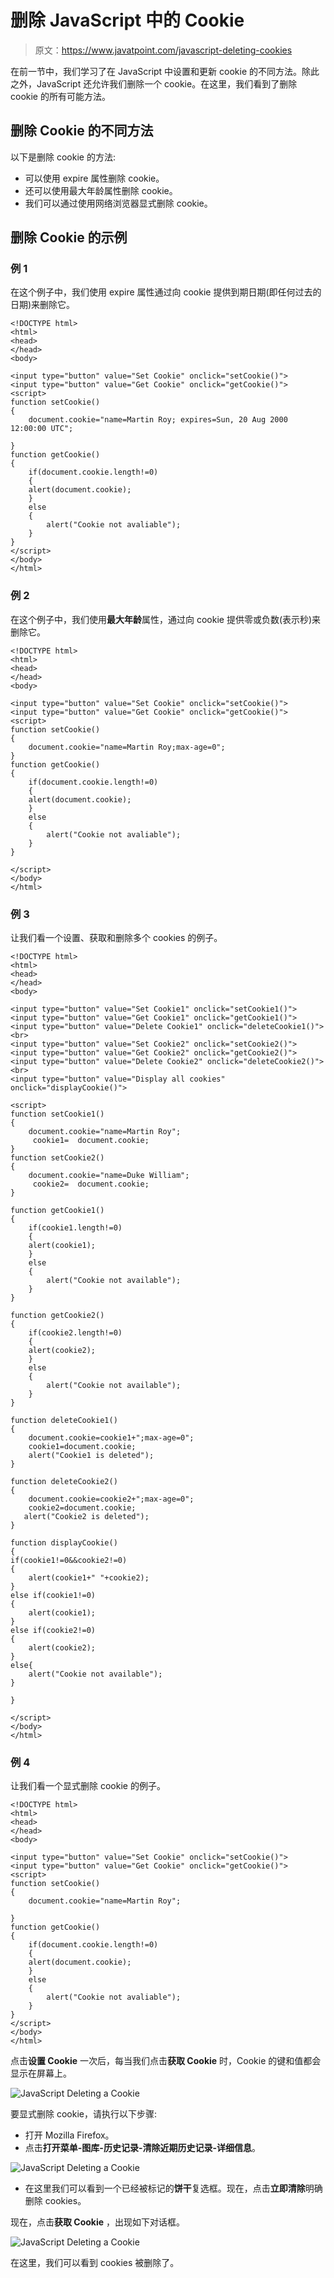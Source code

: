 # 删除 JavaScript 中的 Cookie

> 原文：<https://www.javatpoint.com/javascript-deleting-cookies>

在前一节中，我们学习了在 JavaScript 中设置和更新 cookie 的不同方法。除此之外，JavaScript 还允许我们删除一个 cookie。在这里，我们看到了删除 cookie 的所有可能方法。

## 删除 Cookie 的不同方法

以下是删除 cookie 的方法:

*   可以使用 expire 属性删除 cookie。
*   还可以使用最大年龄属性删除 cookie。
*   我们可以通过使用网络浏览器显式删除 cookie。

## 删除 Cookie 的示例

### 例 1

在这个例子中，我们使用 expire 属性通过向 cookie 提供到期日期(即任何过去的日期)来删除它。

```
<!DOCTYPE html>
<html>
<head>
</head>
<body>

<input type="button" value="Set Cookie" onclick="setCookie()">
<input type="button" value="Get Cookie" onclick="getCookie()">
<script>
function setCookie() 
{
    document.cookie="name=Martin Roy; expires=Sun, 20 Aug 2000 12:00:00 UTC";

} 
function getCookie()
{
    if(document.cookie.length!=0)
    {
    alert(document.cookie);
    }
    else
    {
        alert("Cookie not avaliable");
    }
}
</script>
</body>
</html>

```

### 例 2

在这个例子中，我们使用**最大年龄**属性，通过向 cookie 提供零或负数(表示秒)来删除它。

```
<!DOCTYPE html>
<html>
<head>
</head>
<body>

<input type="button" value="Set Cookie" onclick="setCookie()">
<input type="button" value="Get Cookie" onclick="getCookie()">
<script>
function setCookie() 
{
    document.cookie="name=Martin Roy;max-age=0";
} 
function getCookie()
{
    if(document.cookie.length!=0)
    {
    alert(document.cookie);
    }
    else
    {
        alert("Cookie not avaliable");
    }
}

</script>
</body>
</html>

```

### 例 3

让我们看一个设置、获取和删除多个 cookies 的例子。

```
<!DOCTYPE html>
<html>
<head>
</head>
<body>

<input type="button" value="Set Cookie1" onclick="setCookie1()">
<input type="button" value="Get Cookie1" onclick="getCookie1()">
<input type="button" value="Delete Cookie1" onclick="deleteCookie1()">
<br>
<input type="button" value="Set Cookie2" onclick="setCookie2()">
<input type="button" value="Get Cookie2" onclick="getCookie2()">
<input type="button" value="Delete Cookie2" onclick="deleteCookie2()">
<br>
<input type="button" value="Display all cookies" onclick="displayCookie()">

<script>
function setCookie1() 
{
    document.cookie="name=Martin Roy";
     cookie1=  document.cookie;
} 
function setCookie2() 
{
    document.cookie="name=Duke William";
     cookie2=  document.cookie;
} 

function getCookie1()
{
    if(cookie1.length!=0)
    {
    alert(cookie1);
    }
    else
    {
        alert("Cookie not available");
    }
}

function getCookie2()
{
    if(cookie2.length!=0)
    {
    alert(cookie2);
    }
    else
    {
        alert("Cookie not available");
    }
}

function deleteCookie1()
{
    document.cookie=cookie1+";max-age=0";
    cookie1=document.cookie;
    alert("Cookie1 is deleted");
}

function deleteCookie2()
{
    document.cookie=cookie2+";max-age=0";
    cookie2=document.cookie;
   alert("Cookie2 is deleted");
}

function displayCookie()
{
if(cookie1!=0&&cookie2!=0)
{
    alert(cookie1+" "+cookie2);
}
else if(cookie1!=0)
{
    alert(cookie1);
}
else if(cookie2!=0)
{
    alert(cookie2);
}
else{
    alert("Cookie not available");
}

}

</script>
</body>
</html>

```

### 例 4

让我们看一个显式删除 cookie 的例子。

```
<!DOCTYPE html>
<html>
<head>
</head>
<body>

<input type="button" value="Set Cookie" onclick="setCookie()">
<input type="button" value="Get Cookie" onclick="getCookie()">
<script>
function setCookie() 
{
    document.cookie="name=Martin Roy";

} 
function getCookie()
{
    if(document.cookie.length!=0)
    {
    alert(document.cookie);
    }
    else
    {
        alert("Cookie not avaliable");
    }
}
</script>
</body>
</html>

```

点击**设置 Cookie** 一次后，每当我们点击**获取 Cookie** 时，Cookie 的键和值都会显示在屏幕上。

![JavaScript Deleting a Cookie](img/f788af2c603c8f3a32052706c0350d4b.png)

要显式删除 cookie，请执行以下步骤:

*   打开 Mozilla Firefox。
*   点击**打开菜单-图库-历史记录-清除近期历史记录-详细信息**。

![JavaScript Deleting a Cookie](img/5d34243c68fd0dbb8c96e3efec207538.png)

*   在这里我们可以看到一个已经被标记的**饼干**复选框。现在，点击**立即清除**明确删除 cookies。

现在，点击**获取 Cookie** ，出现如下对话框。

![JavaScript Deleting a Cookie](img/60269fbb835874abe8ae66686fafc23e.png)

在这里，我们可以看到 cookies 被删除了。